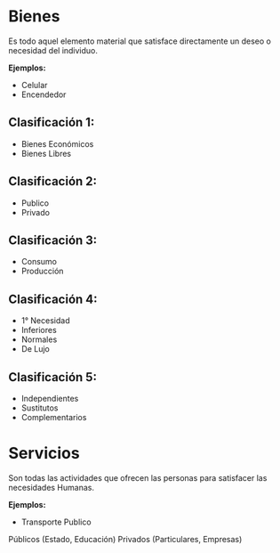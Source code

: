 # Bienes
Es todo aquel elemento material que satisface directamente un deseo o necesidad del individuo.

**Ejemplos:**
- Celular
- Encendedor
## Clasificación 1:
- Bienes Económicos
- Bienes Libres
## Clasificación 2:
- Publico
- Privado
## Clasificación 3:
- Consumo
- Producción
## Clasificación 4:
- 1° Necesidad
- Inferiores
- Normales
- De Lujo
## Clasificación 5:
- Independientes
- Sustitutos
- Complementarios
# Servicios
Son todas las actividades que ofrecen las personas para satisfacer las necesidades Humanas.

**Ejemplos:**
- Transporte Publico

Públicos (Estado, Educación)
Privados (Particulares, Empresas)